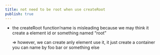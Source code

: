 ```yaml
---
title: not need to be root when use createRoot
publish: true
---
```


- the createRoot function’name is misleading because we may think it create a element id or something named “root”
    
    => however, we can create anly element use it, it just create a container you can name by foo bar or something else



